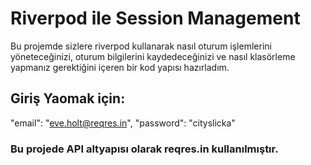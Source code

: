 # Riverpod ile Session Management

Bu projemde sizlere riverpod kullanarak nasıl oturum işlemlerini yöneteceğinizi, oturum bilgilerini kaydedeceğinizi ve nasıl klasörleme yapmanız gerektiğini içeren bir kod yapısı hazırladım.

## Giriş Yaomak için:

  "email": "eve.holt@reqres.in",
  "password": "cityslicka"

  ### Bu projede API altyapısı olarak reqres.in kullanılmıştır.
